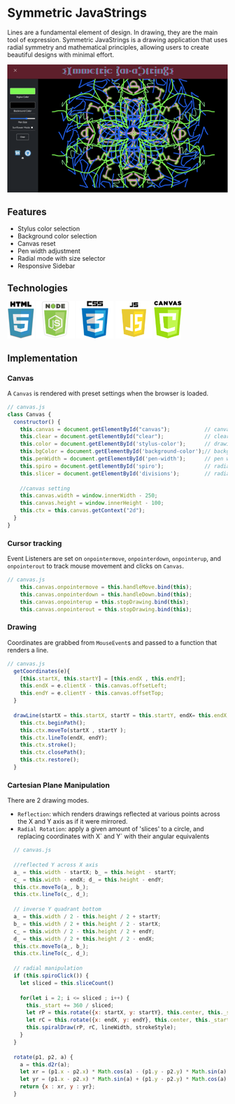 
# Symmetric JavaStrings
Lines are a fundamental element of design. In drawing, they are the main tool of expression. Symmetric JavaStrings is a drawing application that uses radial symmetry and mathematical principles, allowing users to create beautiful designs with minimal effort.

![screenshot](assets/img/screenshot.png)

## Features
 + Stylus color selection
 + Background color selection
 + Canvas reset
 + Pen width adjustment
 + Radial mode with size selector
 + Responsive Sidebar

## Technologies

<img src="assets/img/html.png" height="85px"> <img src="assets/img/node-js-icon-11.jpg" height="85px"> <img src="assets/img/css.png" height="85px"> <img src="assets/img/js.png" height="85px"> <img src="assets/img/canvas.png" height="85px">
  
## Implementation 

### Canvas
A `Canvas` is rendered with preset settings when the browser is loaded.

```javascript
// canvas.js
class Canvas {
  constructor() {
    this.canvas = document.getElementById("canvas");           // canvas element
    this.clear = document.getElementById("clear");             // clear button
    this.color = document.getElementById('stylus-color');      // drawing color
    this.bgColor = document.getElementById('background-color');// background color
    this.penWidth = document.getElementById('pen-width');      // pen width
    this.spiro = document.getElementById('spiro');             // radial selector
    this.slicer = document.getElementById('divisions');        // radial divisions

    //canvas setting
    this.canvas.width = window.innerWidth - 250;            
    this.canvas.height = window.innerHeight - 100;
    this.ctx = this.canvas.getContext("2d");
  }
}
```

### Cursor tracking
Event Listeners are set on `onpointermove`, `onpointerdown`, `onpointerup`, and `onpointerout` to track mouse movement and clicks on `Canvas`.

```javascript
// canvas.js
    this.canvas.onpointermove = this.handleMove.bind(this);  
    this.canvas.onpointerdown = this.handleDown.bind(this);
    this.canvas.onpointerup = this.stopDrawing.bind(this);  
    this.canvas.onpointerout = this.stopDrawing.bind(this);
```

### Drawing
Coordinates are grabbed from `MouseEvent`s and passed to a function that renders a line.

```javascript
// canvas.js 
  getCoordinates(e){
    [this.startX, this.startY] = [this.endX , this.endY];
    this.endX = e.clientX - this.canvas.offsetLeft;
    this.endY = e.clientY - this.canvas.offsetTop;
  }

  drawLine(startX = this.startX, startY = this.startY, endX= this.endX, endY = this.endY) {
    this.ctx.beginPath();
    this.ctx.moveTo(startX , startY );  
    this.ctx.lineTo(endX, endY);
    this.ctx.stroke();
    this.ctx.closePath();
    this.ctx.restore(); 
  }
```

### Cartesian Plane Manipulation
There are 2 drawing modes.
 + `Reflection`: which renders drawings reflected at various points across the X and Y axis as if it were mirrored. 
 + `Radial Rotation`: apply a given amount of 'slices' to a circle, and replacing coordinates with X\` and Y\` with their angular equivalents
```javascript
  // canvas.js
  
  //reflected Y across X axis
  a_ = this.width - startX; b_ = this.height - startY;
  c_ = this.width - endX; d_ = this.height - endY;
  this.ctx.moveTo(a_, b_);
  this.ctx.lineTo(c_, d_);

  // inverse Y quadrant bottom
  a_ = this.width / 2 - this.height / 2 + startY; 
  b_ = this.width / 2 + this.height / 2 - startX;
  c_ = this.width / 2 - this.height / 2 + endY; 
  d_ = this.width / 2 + this.height / 2 - endX;
  this.ctx.moveTo(a_, b_);
  this.ctx.lineTo(c_, d_);

  // radial manipulation
  if (this.spiroClick()) {
    let sliced = this.sliceCount()

    for(let i = 2; i <= sliced ; i++) {
      this._start += 360 / sliced;
      let rP = this.rotate({x: startX, y: startY}, this.center, this._start);
      let rC = this.rotate({x: endX, y: endY}, this.center, this._start);
      this.spiralDraw(rP, rC, lineWidth, strokeStyle);
    }
  }

  rotate(p1, p2, a) {
    a = this.d2r(a);
    let xr = (p1.x - p2.x) * Math.cos(a) - (p1.y - p2.y) * Math.sin(a) + p2.x;
    let yr = (p1.x - p2.x) * Math.sin(a) + (p1.y - p2.y) * Math.cos(a) + p2.y;
    return {x : xr, y : yr};
  }
```




